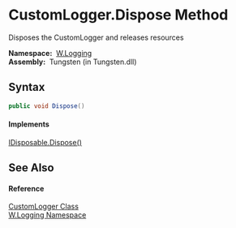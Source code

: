 CustomLogger.Dispose Method
===========================
  Disposes the CustomLogger and releases resources

  **Namespace:**  [W.Logging][1]  
  **Assembly:**  Tungsten (in Tungsten.dll)

Syntax
------

```csharp
public void Dispose()
```

#### Implements
[IDisposable.Dispose()][2]  


See Also
--------

#### Reference
[CustomLogger Class][3]  
[W.Logging Namespace][1]  

[1]: ../README.md
[2]: http://msdn.microsoft.com/en-us/library/es4s3w1d
[3]: README.md
